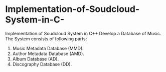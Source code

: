 # Implementation-of-Soudcloud-System-in-C-
Implementation of Soudcloud System in C++
Develop a Database of Music. The System consists of following parts:
1. Music Metadata Database (MMD).
2. Author Metadata Database (AMD).
3. Album Database (AD).
4. Discography Database (DD).

